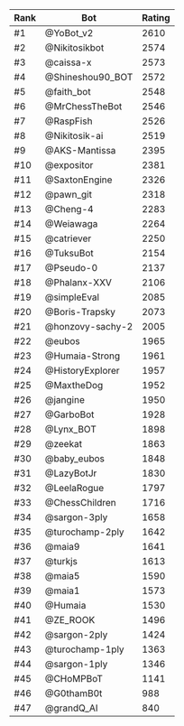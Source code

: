 Rank|Bot|Rating
---|---|---
#1|@YoBot_v2|2610
#2|@Nikitosikbot|2574
#3|@caissa-x|2573
#4|@Shineshou90_BOT|2572
#5|@faith_bot|2548
#6|@MrChessTheBot|2546
#7|@RaspFish|2526
#8|@Nikitosik-ai|2519
#9|@AKS-Mantissa|2395
#10|@expositor|2381
#11|@SaxtonEngine|2326
#12|@pawn_git|2318
#13|@Cheng-4|2283
#14|@Weiawaga|2264
#15|@catriever|2250
#16|@TuksuBot|2154
#17|@Pseudo-0|2137
#18|@Phalanx-XXV|2106
#19|@simpleEval|2085
#20|@Boris-Trapsky|2073
#21|@honzovy-sachy-2|2005
#22|@eubos|1965
#23|@Humaia-Strong|1961
#24|@HistoryExplorer|1957
#25|@MaxtheDog|1952
#26|@jangine|1950
#27|@GarboBot|1928
#28|@Lynx_BOT|1898
#29|@zeekat|1863
#30|@baby_eubos|1848
#31|@LazyBotJr|1830
#32|@LeelaRogue|1797
#33|@ChessChildren|1716
#34|@sargon-3ply|1658
#35|@turochamp-2ply|1642
#36|@maia9|1641
#37|@turkjs|1613
#38|@maia5|1590
#39|@maia1|1573
#40|@Humaia|1530
#41|@ZE_ROOK|1496
#42|@sargon-2ply|1424
#43|@turochamp-1ply|1363
#44|@sargon-1ply|1346
#45|@CHoMPBoT|1141
#46|@G0thamB0t|988
#47|@grandQ_AI|840
